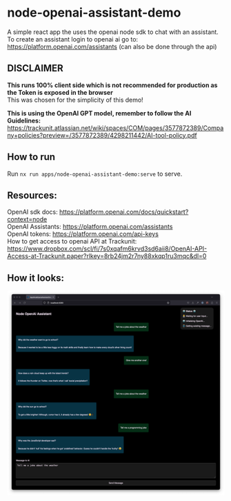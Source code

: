 # node-openai-assistant-demo

A simple react app the uses the openai node sdk to chat with an assistant.
To create an assistant login to openai ai go to: https://platform.openai.com/assistants (can also be done through the api)

## DISCLAIMER

**This runs 100% client side which is not recommended for production as the Token is exposed in the browser**  
This was chosen for the simplicity of this demo!

**This is using the OpenAI GPT model, remember to follow the AI Guidelines:**  
https://trackunit.atlassian.net/wiki/spaces/COM/pages/3577872389/Company+policies?preview=/3577872389/4298211442/AI-tool-policy.pdf

## How to run

Run `nx run apps/node-openai-assistant-demo:serve` to serve.

## Resources:

OpenAI sdk docs: https://platform.openai.com/docs/quickstart?context=node  
OpenAI Assistants: https://platform.openai.com/assistants  
OpenAI tokens: https://platform.openai.com/api-keys  
How to get access to openai API at Trackunit: https://www.dropbox.com/scl/fi/7s0xqafm6krvd3sd6aii8/OpenAI-API-Access-at-Trackunit.paper?rlkey=8rb24jm2r7ny88xkqp1ru3mqc&dl=0

## How it looks:

![Screenshot of the app](./openai-assistant-app.png)
